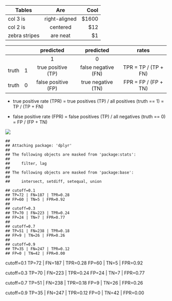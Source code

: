 |Tables|Are|Cool|
|------|:-:|---:|
|col 3 is|right-aligned|\$1600|
|col 2 is|centered|\$12|
|zebra stripes|are neat|\$1|

|||predicted|predicted|rates|
|--:|--:|:-------:|:-------:|:---:|
|||1|0||
|truth|1|true positive (TP)|false negative (FN)|TPR = TP / (TP + FN)|
|truth|0|false positive (FP)|true negative (TN)|FPR = FP / (FP + TN)|

-   true positive rate (TPR) = true positives (TP) / all positives (truth == 1) = TP / (TP + FN)

-   false positive rate (FPR) = false positives (TP) / all negatives (truth == 0) = FP / (FP + TN)

![](.img/roc_mapped.png)

    ## 
    ## Attaching package: 'dplyr'
    ## 
    ## The following objects are masked from 'package:stats':
    ## 
    ##     filter, lag
    ## 
    ## The following objects are masked from 'package:base':
    ## 
    ##     intersect, setdiff, setequal, union

    ## cutoff=0.1
    ## TP=72 | FN=187 | TPR=0.28
    ## FP=60 | TN=5 | FPR=0.92
    ## 
    ## cutoff=0.3
    ## TP=70 | FN=223 | TPR=0.24
    ## FP=24 | TN=7 | FPR=0.77
    ## 
    ## cutoff=0.7
    ## TP=51 | FN=238 | TPR=0.18
    ## FP=9 | TN=26 | FPR=0.26
    ## 
    ## cutoff=0.9
    ## TP=35 | FN=247 | TPR=0.12
    ## FP=0 | TN=42 | FPR=0.00

cutoff=0.1 TP=72 | FN=187 | TPR=0.28 FP=60 | TN=5 | FPR=0.92

cutoff=0.3 TP=70 | FN=223 | TPR=0.24 FP=24 | TN=7 | FPR=0.77

cutoff=0.7 TP=51 | FN=238 | TPR=0.18 FP=9 | TN=26 | FPR=0.26

cutoff=0.9 TP=35 | FN=247 | TPR=0.12 FP=0 | TN=42 | FPR=0.00
